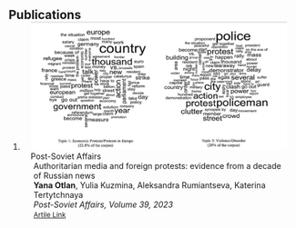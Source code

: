 <h2 id="publications" style="margin: 2px 0px -15px;">Publications</h2>

<div class="publications">
<ol class="bibliography">

<li>
<div class="pub-row">

  <div class="col-sm-3 abbr" style="position: relative;padding-right: 15px;padding-left: 15px;">
    <img src="assets/img/psa_preview.png" class="teaser img-fluid z-depth-1">
    <abbr class="badge">Post-Soviet Affairs</abbr>
  </div>

  <div class="col-sm-9" style="position: relative;padding-right: 15px;padding-left: 20px;">
    <div class="title">Authoritarian media and foreign protests: evidence from a decade of Russian news</a></div>
    <div class="author"><strong> Yana Otlan</strong>, Yulia Kuzmina, Aleksandra Rumiantseva, Katerina Tertytchnaya</div>
    <div class="periodical"><em>Post-Soviet Affairs, Volume 39, 2023</em></div>
    <div class="links">
      <a href="https://www.tandfonline.com/doi/full/10.1080/1060586X.2023.2264079" class="btn btn-sm z-depth-0" role="button" target="_blank" style="font-size:12px;">Artile Link</a>
    </div>
  </div>
</div>
</li>
  
<br>

</ol>
</div>
